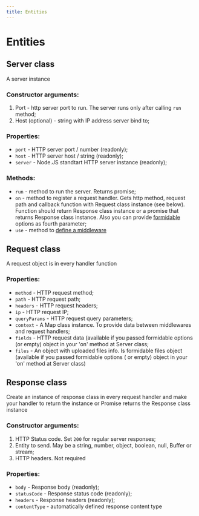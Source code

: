 ```yaml
---
title: Entities
---
```


# Entities

## Server class

A server instance

### Constructor arguments:

1. Port - http server port to run. The server runs only after calling `run` method;
2. Host (optional) - string with IP address server bind to;

### Properties:

- `port` - HTTP server port / number (readonly);
- `host` - HTTP server host / string (readonly);
- `server` - Node.JS standtart HTTP server instance (readonly);

### Methods:

- `run` - method to run the server. Returns promise;
- `on` - method to register a request handler. Gets http method, request path and callback function with Request class
  instance (see below). Function should return Response class instance or a promise that returns Response class
  instance. Also you can provide [formidable](https://npmjs.com/package/formidable) options as fourth parameter;
- `use` - method to [define a middleware](./get-started/#define-middlewares)

## Request class

A request object is in every handler function

### Properties:

- `method` - HTTP request method;
- `path` - HTTP request path;
- `headers` - HTTP request headers;
- `ip` - HTTP request IP;
- `queryParams` - HTTP request query parameters;
- `context` - A Map class instance. To provide data between middlewares and request handlers;
- `fields` - HTTP request data (available if you passed formidable options (or empty) object in your 'on' method at
  Server class;
- `files` - An object with uploaded files info. Is formidable files object (available if you passed formidable options (
  or empty) object in your 'on' method at Server class)

## Response class

Create an instance of response class in every request handler and make your handler to return the instance or Promise
returns the Response class instance

### Constructor arguments:

1. HTTP Status code. Set `200` for regular server responses;
2. Entity to send. May be a string, number, object, boolean, null, Buffer or stream;
3. HTTP headers. Not required

### Properties:

- `body` - Response body (readonly);
- `statusCode` - Response status code (readonly);
- `headers` - Response headers (readonly);
- `contentType` - automatically defined response content type
